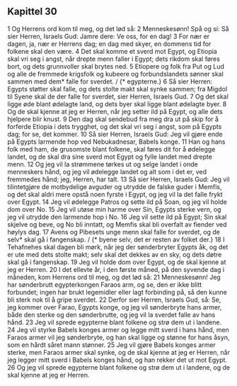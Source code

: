 ## Kapittel 30

1 Og Herrens ord kom til meg, og det lød så:
2 Menneskesønn! Spå og si: Så sier Herren, Israels Gud: Jamre dere: Ve oss, for en dag!
3 For nær er dagen, ja, nær er Herrens dag; en dag med skyer, en dommens tid for folkene skal den være.
4 Det skal komme et sverd mot Egypt, og Etiopia skal vri seg i angst, når drepte menn faller i Egypt; dets rikdom skal føres bort, og dets grunnvoller skal brytes ned.
5 Etiopere og folk fra Put og Lud og alle de fremmede krigsfolk og kubeere og forbundslandets sønner skal sammen med dem* falle for sverdet. / {* egypterne.}
6 Så sier Herren: Egypts støtter skal falle, og dets stolte makt skal synke sammen; fra Migdol til Syene skal de der falle for sverdet, sier Herren, Israels Gud.
7 Og det skal ligge øde blant ødelagte land, og dets byer skal ligge blant ødelagte byer.
8 Og de skal kjenne at jeg er Herren, når jeg setter ild på Egypt, og alle dets hjelpere blir knust.
9 Den dag skal sendebud fra meg dra ut på skip for å forferde Etiopia i dets trygghet, og det skal vri seg i angst, som på Egypts dag; for se, det kommer.
10 Så sier Herren, Israels Gud: Jeg vil gjøre ende på Egypts larmende hop ved Nebukadnesar, Babels konge.
11 Han og hans folk med ham, de grusomste blant folkene, skal føres dit for å ødelegge landet, og de skal dra sine sverd mot Egypt og fylle landet med drepte menn.
12 Og jeg vil la strømmene tørkes ut og selge landet i onde menneskers hånd, og jeg vil ødelegge landet og alt som i det er, ved fremmedes hånd; jeg, Herren, har talt.
13 Så sier Herren, Israels Gud: Jeg vil tilintetgjøre de motbydelige avguder og utrydde de falske guder i Memfis, og det skal aldri mere opstå noen fyrste i Egypt, og jeg vil la det falle frykt over Egypt.
14 Jeg vil ødelegge Patros og sette ild på Soan, og jeg vil holde dom over No.
15 Jeg vil utøse min harme over Sin, Egypts sterke vern, og jeg vil utrydde den larmende hop i No.
16 Jeg vil sette ild på Egypt; Sin skal skjelve og beve, og No bli inntatt, og Memfis skal bli overfalt av fiender ved høylys dag.
17 Avens og Pibesets unge menn skal falle for sverdet, og de selv* skal gå i fangenskap. / {* byene selv, det er resten av folket der.}
18 I Tehafnehes skal dagen bli mørk, når jeg der sønderbryter Egypts åk, og det er ute med dets stolte makt; selv skal det dekkes av en sky, og dets døtre skal gå i fangenskap.
19 Jeg vil holde dom over Egypt, og de skal kjenne at jeg er Herren.
20 I det ellevte år, i den første måned, på den syvende dag i måneden, kom Herrens ord til meg, og det lød så:
21 Menneskesønn! Jeg har sønderbrutt egypterkongen Faraos arm, og se, den er ikke blitt forbundet; ingen har brukt legemidler eller lagt forbinding på, så den kunne bli sterk nok til å gripe sverdet.
22 Derfor sier Herren, Israels Gud, så: Se, jeg kommer over Farao, Egypts konge, og jeg vil sønderbryte hans armer, både den sterke og den sønderbrutte, og jeg vil la sverdet falle av hans hånd.
23 Jeg vil sprede egypterne blant folkene og strø dem ut i landene.
24 Jeg vil styrke Babels konges armer og legge mitt sverd i hans hånd, men Faraos armer vil jeg sønderbryte, og han skal ligge og stønne for hans åsyn, som en hårdt såret mann stønner.
25 Jeg vil gjøre Babels konges armer sterke, men Faraos armer skal synke, og de skal kjenne at jeg er Herren, når jeg legger mitt sverd i Babels konges hånd, og han rekker det ut mot Egypt.
26 Og jeg vil sprede egypterne blant folkene og strø dem ut i landene, og de skal kjenne at jeg er Herren.

